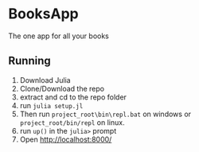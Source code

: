 # BooksApp

The one app for all your books

## Running

1. Download Julia
2. Clone/Download the repo
3. extract and cd to the repo folder
4. run `julia setup.jl`
5. Then run `project_root\bin\repl.bat` on windows or `project_root/bin/repl` on linux.
6. run `up()` in the `julia>` prompt
7. Open [http://localhost:8000/](http://localhost:8000/)

